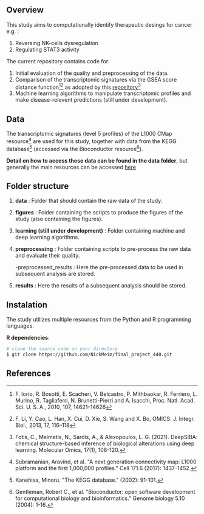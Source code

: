 ## Overview
This study aims to computationally identify therapeutic desings for cancer e.g. :
1. Reversing NK-cells dysregulation
2. Regulating STAT3 activity

The current repository contains code for:
1. Initial evaluation of the quality and preprocessing of the data.
2. Comparison of the transcriptomic signatures via the GSEA score distance function[^1][^2] as adopted by this [repository](https://github.com/BioSysLab/deepSIBA)[^3]
3. Machine learning algorithms to manipulate transcriptomic profiles and make disease-relevent predictions (still under development).

## Data
The transcriptomic signatures (level 5 profiles) of the L1000 CMap resource[^4] are used for this study, together with data from the KEGG database[^5] (accessed via the Bioconductor resource[^6]).

**Detail on how to access these data can be found in the data folder**, but generally the main resources can be accessed [here](https://clue.io/data/CMap2020?fbclid=IwAR1Uc379nDYELH8lYU9MPI9TiAT3054_55g72Ymbgm7FAW7WZnPD3YBCXeI#LINCS2020)

## Folder structure
1. **data** : Folder that should contain the raw data of the study.
2. **figures** : Folder containing the scripts to produce the figures of the study (also containing the figures).
3. **learning (still under development)** : Folder containing machine and deep learning algorithms.
4. **preprocessing** : Folder containing scripts to pre-process the raw data and evaluate their quality.
	
	-preprocessed_results : Here the pre-processed data to be used in subsequent analysis are stored.
5. **results** : Here the results of a subsequent analysis should be stored.

## Instalation
The study utilizes multiple resources from the Python and R programming languages.

**R dependencies**:

```bash
# clone the source code on your directory
$ git clone https://github.com/NickMeim/final_project_440.git
```


## References
[^1]: F. Iorio, R. Bosotti, E. Scacheri, V. Belcastro, P. Mithbaokar, R. Ferriero, L. Murino, R. Tagliaferri, N. Brunetti-Pierri and A. Isacchi, Proc. Natl. Acad. Sci. U. S. A., 2010, 107, 14621–14626
[^2]: F. Li, Y. Cao, L. Han, X. Cui, D. Xie, S. Wang and X. Bo, OMICS: J. Integr. Biol., 2013, 17, 116–118
[^3]: Fotis, C., Meimetis, N., Sardis, A., & Alexopoulos, L. G. (2021). DeepSIBA: chemical structure-based inference of biological alterations using deep learning. Molecular Omics, 17(1), 108-120.
[^4]: Subramanian, Aravind, et al. "A next generation connectivity map: L1000 platform and the first 1,000,000 profiles." Cell 171.6 (2017): 1437-1452.
[^5]: Kanehisa, Minoru. "The KEGG database." (2002): 91-101.
[^6]: Gentleman, Robert C., et al. "Bioconductor: open software development for computational biology and bioinformatics." Genome biology 5.10 (2004): 1-16.

